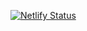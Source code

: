[![Netlify Status](https://api.netlify.com/api/v1/badges/32e913e2-0471-423f-a7cd-7b2eb6e9bafb/deploy-status)](https://app.netlify.com/sites/xivor/deploys)
